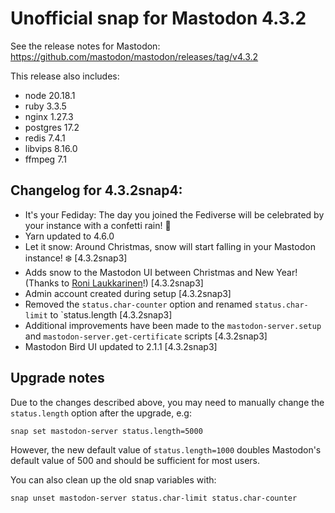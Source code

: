 # Unofficial snap for Mastodon 4.3.2

See the release notes for Mastodon: https://github.com/mastodon/mastodon/releases/tag/v4.3.2

This release also includes:

* node 20.18.1
* ruby 3.3.5
* nginx 1.27.3
* postgres 17.2
* redis 7.4.1
* libvips 8.16.0
* ffmpeg 7.1

## Changelog for 4.3.2snap4:

* It's your Fediday: The day you joined the Fediverse will be celebrated by your instance with a confetti rain! 🎊
* Yarn updated to 4.6.0
* Let it snow: Around Christmas, snow will start falling in your Mastodon instance! ❄️ [4.3.2snap3]
* Adds snow to the Mastodon UI between Christmas and New Year! (Thanks to [Roni Laukkarinen](https://github.com/ronilaukkarinen)!) [4.3.2snap3]
* Admin account created during setup [4.3.2snap3]
* Removed the `status.char-counter` option and renamed `status.char-limit` to `status.length [4.3.2snap3]
* Additional improvements have been made to the `mastodon-server.setup` and `mastodon-server.get-certificate` scripts [4.3.2snap3]
* Mastodon Bird UI updated to 2.1.1 [4.3.2snap3]

## Upgrade notes

Due to the changes described above, you may need to manually change the `status.length` option after the upgrade, e.g:

    snap set mastodon-server status.length=5000

However, the new default value of `status.length=1000` doubles Mastodon's default value of 500 and should be sufficient for most users.

You can also clean up the old snap variables with:

    snap unset mastodon-server status.char-limit status.char-counter
